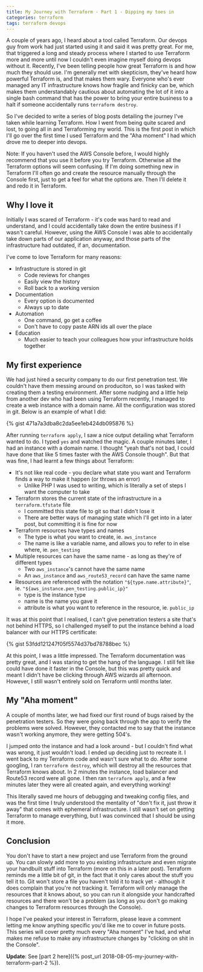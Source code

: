 ```yaml
---
title: My Journey with Terraform - Part 1 - Dipping my toes in
categories: terraform
tags: terraform devops
---
```


A couple of years ago, I heard about a tool called Terraform. Our devops guy from work had just started using it and 
said it was pretty great. For me, that triggered a long and steady process where I started to use Terraform more and
more until now I couldn't even imagine myself doing devops without it. Recently, I've been telling people how great
Terraform is and how much they should use. I'm generally met with skepticism, they've heard how powerful Terraform is,
and that makes them wary. Everyone who's ever managed any IT infrastructure knows how fragile and finicky can be, which
makes them understandably cautious about automating the lot of it into a single bash command that has the power to 
bring your entire business to a halt if someone accidentally runs `terraform destroy`.

So I've decided to write a series of blog posts detailing the journey I've taken while learning Terraform. How I went
from being quite scared and lost, to going all in and Terraforming my world. This is the first post in which I'll go 
over the first time I used Terraform and the "Aha moment" I had which drove me to deeper into devops.

Note: If you haven't used the AWS Console before, I would highly recommend that you use it before you try Terraform.
Otherwise all the Terraform options will seem confusing. If I'm doing something new in Terraform I'll often go and 
create the resource manually through the Console first, just to get a feel for what the options are. Then I'll delete
it and redo it in Terraform.


## Why I love it

Initially I was scared of Terraform - it's code was hard to read and understand, and I could accidentally take down 
the entire business if I wasn't careful. However, using the AWS Console I was able to accidentally take down parts of
our application anyway, and those parts of the infrastructure had outdated, if an, documentation.

I've come to love Terraform for many reasons:

- Infrastructure is stored in git
    - Code reviews for changes
    - Easily view the history
    - Roll back to a working version
- Documentation
    - Every option is documented
    - Always up to date
- Automation
    - One command, go get a coffee
    - Don't have to copy paste ARN ids all over the place
- Education
    - Much easier to teach your colleagues how your infrastructure holds together


## My first experience

We had just hired a security company to do our first penetration test. We couldn't have them messing around on 
produciton, so I was tasked with creating them a testing environment. After some nudging and a little help from another
dev who had been using Terraform recently, I managed to create a web instance with a domain name. All the 
configuration was stored in git. Below is an example of what I did:

{% gist 471a7a3dba8c2da5ee1eb424db095876 %}

After running `terraform apply`, I saw a nice output detailing what Terraform wanted to do. I typed `yes` and watched 
the magic. A couple minutes later, I had an instance with a domain name. I thought "yeah that's not bad, I could have 
done that like 5 times faster with the AWS Console though". But that was fine, I had learnt a few things about 
Terraform:

- It's not like real code - you declare what state you want and Terraform finds a way to make it happen (or throws 
    an error)
    - Unlike PHP I was used to writing, which is literally a set of steps I want the computer to take
- Terraform stores the current state of the infrastructure in a `terraform.tfstate` file
    - I committed this state file to git so that I didn't lose it
    - There are better ways of managing state which I'll get into in a later post, but committing it is fine for now
- Terraform resources have types and names
    - The type is what you want to create, ie. `aws_instance`
    - The name is like a variable name, and allows you to refer to in else where, ie. `pen_testing`
- Multiple resources can have the same name - as long as they're of different types
    - Two `aws_instance`'s cannot have the same name
    - An `aws_instance` and `aws_route53_record` can have the same name
- Resources are referenced with the notation `"${type.name.attribute}"`, ie. `"${aws_instance.pen_testing.public_ip}"`
    - type is the instance type
    - name is the name you gave it
    - attribute is what you want to reference in the resource, ie. `public_ip`

It was at this point that I realised, I can't give penetration testers a site that's not behind HTTPS, so I challenged
myself to put the instance behind a load balancer with our HTTPS certificate:

{% gist 53fdd121247f05f5574d37bd78788bec %}

At this point, I was a little impressed. The Terraform documentation was pretty great, and I was staring to get the 
hang of the language. I still felt like could have done it faster in the Console, but this was pretty quick and meant
I didn't have be clicking through AWS wizards all afternoon. However, I still wasn't entirely sold on Terraform until
months later.


## My "Aha moment"

A couple of months later, we had fixed our first round of bugs raised by the penetration testers. So they were going
back through the app to verify the problems were solved. However, they contacted me to say that the instance wasn't
working anymore, they were getting 504's.

I jumped onto the instance and had a look around - but I couldn't find what was wrong, it just wouldn't load. I ended 
up deciding just to recreate it. I went back to my Terraform code and wasn't sure what to do. After some googling, I 
ran `terraform destroy`, which will destroy all the resources that Terraform knows about. In 2 minutes the instance,
load balancer and Route53 record were all gone. I then ran `terraform apply`, and a few minutes later they were all
created again, and everything working!

This literally saved me hours of debugging and tweaking config files, and was the first time I truly understood the 
mentality of "don't fix it, just throw it away" that comes with ephemeral infrastructure. I still wasn't set on getting
Terraform to manage everything, but I was convinced that I should be using it more.


## Conclusion

You don't have to start a new project and use Terraform from the ground up. You can slowly add more to you existing
infrastructure and even migrate your handbuilt stuff into Terraform (more on this in a later post). Terraform reminds
me a little bit of git, in the fact that it only cares about the stuff you tell it to. Git won't store a file you 
haven't told it to track yet - although it does complain that you're not tracking it. Terraform will only manage the
resources that it knows about, so you can run it alongside your handcrafted resources and there won't be a problem 
(as long as you don't go making changes to Terraform resources through the Console).

I hope I've peaked your interest in Terraform, please leave a comment letting me know anything specific you'd like
me to cover in future posts. This series will cover pretty much every "Aha moment" I've had, and what makes me refuse
to make any infrastructure changes by "clicking on shit in the Console".

**Update**: See [part 2 here]({% post_url 2018-08-05-my-journey-with-terraform-part-2 %}).

<!-- Override default table style to show gists better -->
<style>
.gist table tr {
    background-color: #fff;
}

.gist table td {
    border: none;
}
</style>


